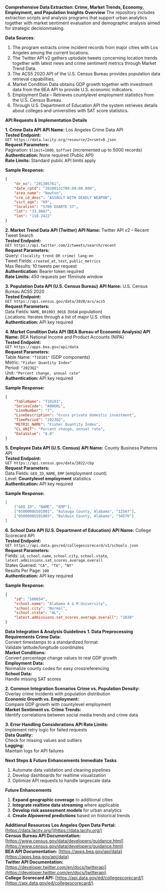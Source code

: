 **Comprehensive Data Extraction: Crime, Market Trends, Economy, Employment, and Population Insights** 
**Overview**
The repository includes extraction scripts and analysis programs that support urban analytics together with market sentiment evaluation and demographic analysis aimed for strategic decisionmaking.

 **Data Sources**:
1. The program extracts crime incident records from major cities with Los Angeles among the current locations.
2. The Twitter API v2 gathers uptodate tweets concerning location trends together with latest news and crime sentiment metrics through Market Trend Data.
3. The ACS5 2020 API of the U.S. Census Bureau provides population data retrieval capabilities.
4. Market Condition Data obtains GDP growth together with investment data from the BEA API to provide U.S. economic indicators.
5. Employment Data – Retrieves countylevel employment statistics from the U.S. Census Bureau.
6. Through U.S. Department of Education API the system retrieves details about colleges and universities with SAT score statistics.



 **API Requests & Implementation Details**

 **1. Crime Data API**
 **API Name:** Los Angeles Crime Data API  
 **Tested Endpoint:**  
  `GET https://data.lacity.org/resource/2nrsmtv8.json`  
 **Request Parameters:**  
   Pagination: `$limit=1000`, `$offset` (incremented up to 5000 records)  
 **Authentication:** None required (Public API)  
 **Rate Limits:** Standard public API limits apply  

 **Sample Response:**
```json
{
    "dr_no": "201305761",
    "date_rptd": "20200131T00:00:00.000",
    "area_name": "Newton",
    "crm_cd_desc": "ASSAULT WITH DEADLY WEAPON",
    "vict_age": "69",
    "location": "5700 DUARTE ST",
    "lat": "33.9907",
    "lon": "118.2422"
}
```



 **2. Market Trend Data API (Twitter)**
 **API Name:** Twitter API v2 – Recent Tweet Search  
 **Tested Endpoint:**  
  `GET https://api.twitter.com/2/tweets/search/recent`  
 **Request Parameters:**  
   Query: `(locality trend OR crime) lang:en`  
   Tweet Fields: `created_at`, `text`, `public_metrics`  
   Max Results: 10 tweets per request  
 **Authentication:** Bearer token required  
 **Rate Limits:** 450 requests per 15minute window  



 **3. Population Data API (U.S. Census Bureau)**
 **API Name:** U.S. Census Bureau ACS5 2020  
 **Tested Endpoint:**  
  `GET https://api.census.gov/data/2020/acs/acs5`  
 **Request Parameters:**  
   Data Fields: `NAME`, `B01003_001E` (total population)  
   Locations: Iterates through a list of major U.S. cities  
 **Authentication:** API key required  



 **4. Market Condition Data API (BEA  Bureau of Economic Analysis)**
 **API Name:** BEA National Income and Product Accounts (NIPA)  
 **Tested Endpoint:**  
  `GET https://apps.bea.gov/api/data`  
 **Request Parameters:**  
   Table Name: `"T10101"` (GDP components)  
   Metric: `"Fisher Quantity Index"`  
   Period: `"2023Q2"`  
   Unit: `"Percent change, annual rate"`  
 **Authentication:** API key required  

 **Sample Response:**
```json
{
    "TableName": "T10101",
    "SeriesCode": "A006RL",
    "LineNumber": "7",
    "LineDescription": "Gross private domestic investment",
    "TimePeriod": "2023Q2",
    "METRIC_NAME": "Fisher Quantity Index",
    "CL_UNIT": "Percent change, annual rate",
    "DataValue": "8.0"
}
```



 **5. Employee Data API (U.S. Census)**
 **API Name:** County Business Patterns API  
 **Tested Endpoint:**  
  `GET https://api.census.gov/data/2022/cbp`  
 **Request Parameters:**  
   Data Fields: `GEO_ID`, `NAME`, `EMP` (employment count)  
   Level: **Countylevel employment** statistics  
 **Authentication:** API key required  

 **Sample Response:**
```json
[
    ["GEO_ID", "NAME", "EMP"],
    ["0500000US01001", "Autauga County, Alabama", "12567"],
    ["0500000US01003", "Baldwin County, Alabama", "34576"]
]
```



 **6. School Data API (U.S. Department of Education)**
 **API Name:** College Scorecard API  
 **Tested Endpoint:**  
  `GET https://api.data.gov/ed/collegescorecard/v1/schools.json`  
 **Request Parameters:**  
   Fields: `id`, `school.name`, `school.city`, `school.state`, `latest.admissions.sat_scores.average.overall`  
   States Queried: `"CA", "TX", "NY"`  
   Results Per Page: `100`  
 **Authentication:** API key required  

 **Sample Response:**
```json
{
    "id": "100654",
    "school.name": "Alabama A & M University",
    "school.city": "Normal",
    "school.state": "AL",
    "latest.admissions.sat_scores.average.overall": "1030"
}
```



 **Data Integration & Analysis Guidelines**
 **1. Data Preprocessing Requirements**
 **Crime Data:**  
   Convert timestamps to a standardized format  
   Validate latitude/longitude coordinates  
 **Market Conditions:**  
   Convert percentage change values to real GDP growth  
 **Employment Data:**  
   Normalize county codes for easy crossreferencing  
 **School Data:**  
   Handle missing SAT scores  

 **2. Common Integration Scenarios**
 **Crime vs. Population Density:**  
   Overlay crime incidents with population distribution  
 **Economic Growth vs. Employment:**  
   Compare GDP growth with countylevel employment  
 **Market Sentiment vs. Crime Trends:**  
   Identify correlations between social media trends and crime data  

 **3. Error Handling Considerations**
 **API Rate Limits:**  
   Implement retry logic for failed requests  
 **Data Quality:**  
   Check for missing values and outliers  
 **Logging:**  
   Maintain logs for API failures  



 **Next Steps & Future Enhancements**
 **Immediate Tasks**
1. Automate data validation and cleaning pipelines  
2. Develop dashboards for realtime visualization  
3. Optimize API requests to handle largescale data  

 **Future Enhancements**
1. **Expand geographic coverage** to additional cities  
2. **Integrate realtime data streaming** where applicable  
3. **Develop risk assessment models** for urban analytics  
4. **Create AIpowered predictions** based on historical trends  



 **Additional Resources**
 **Los Angeles Open Data Portal:** [https://data.lacity.org/](https://data.lacity.org/)  
 **Census Bureau API Documentation:** [https://www.census.gov/data/developers/guidance.html](https://www.census.gov/data/developers/guidance.html)  
 **BEA API Documentation:** [https://apps.bea.gov/api/data](https://apps.bea.gov/api/data)  
 **Twitter API Documentation:** [https://developer.twitter.com/en/docs/twitterapi](https://developer.twitter.com/en/docs/twitterapi)  
 **College Scorecard API:** [https://api.data.gov/ed/collegescorecard/](https://api.data.gov/ed/collegescorecard/)  
